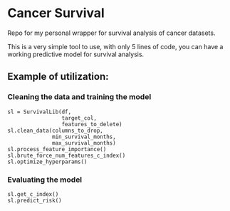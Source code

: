 # Cancer Survival

Repo for my personal wrapper for survival analysis of cancer datasets.

This is a very simple tool to use, with only 5 lines of code, you can have a working predictive model for survival analysis.

## Example of utilization:

### Cleaning the data and training the model
```
sl = SurvivalLib(df,
				 target_col,
				 features_to_delete)
sl.clean_data(columns_to_drop,
			  min_survival_months,
			  max_survival_months)
sl.process_feature_importance()
sl.brute_force_num_features_c_index()
sl.optimize_hyperparams()
```

### Evaluating the model
```
sl.get_c_index()
sl.predict_risk()
```